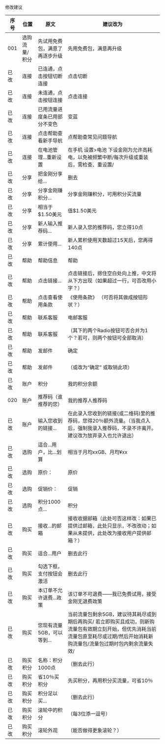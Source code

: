 
修改建议

|序号|位置|原文|建议改为|
|---|---|---|---|
|001| 选购流量/积分  | 先试用免费包，满意了再逐步升级  | 先用免费包，满意再升级|
|已改| 连接 | 已连通，点击按钮切断连接 |  点击切断|
|已改| 连接 | 未连通，点击按钮连接 | 点击连接|
|已改|连接 | 已用流量进度条已用部分不变色 | 变蓝 |
|已改| 连接 | 点击帮助查看新手导航 | 点帮助查常见问题导航 |
|已改| 连接 | 在电池管理...重新设置 | 在手机 设置>电池 下设金刚为允许高耗电，以免被频繁中断/每次升级或重装后，需检查、重设置/ |
|已改| 分享 | 把金刚分享给...| 删去 |
|已改| 分享 | 分享金刚赚积分... | 分享金刚赚积分，可用积分买流量 |
|已改| 分享 | 相当于$1.50美元 | 值$1.50美元 |
|已改| 分享 | 新人输入推荐码... | 新人录入您的推荐码，您立得10点 |
|已改| 分享 | 累计使用... | 新人累积使用天数超过15天后，您再得140点 |
|已改| 帮助 | 帮助信息 | 帮助 |
|已改| 帮助 | 点击链接... | 点击链接后，摁住空白处向上推，中文将从下方出现（如果超过一行，可否改用小字？） |
|已改| 帮助 | 点击查看使用条款 | 《使用条款》 （可否将其做成按钮形状？）|
|已改| 帮助 | 联系客服 | 电邮客服 |
|已改| 帮助 | 联系客服 | （其下的两个Radio按钮可否合并为1个？若可，则两个按钮可全部取消） |
|已改| 帮助 | 发邮件 | 确定 |
|已改| 帮助 | 发邮件 | （或改为“确定” 或取销此项） |
|已改| 账户 | 积分 |我的积分余额  |
|020| 账户 | 推荐码（谁推荐的您） | 我的推荐人推荐码 |
|已改| 账户 | 输入您收到的链接... |在此录入您收到的链接(或二维码)里的推荐码，您得20％额外流量。（当我点入后，强制我录入推荐码，不录不许离开。建议改为放弃录入也允许退出）  |
|已改| 选购 | 适合...用户，比...划算 | 相当于月均xxGB、月均¥xx |
|已改| 选购 | 原价：| 原价 |
|已改| 选购 | 促销价：| 促销 |
|已改| 选购 | 积分1000点...| 积分 |
|已改| 购买 | 接收...的邮箱| 接收收据邮箱（此处可否这样改：如果已提供过邮箱，此处只显示，不改改动；如果从未提供，此处改为接收用户提供邮箱？） |
|已改| 购买 | 适合...用户| 删去此行 |
|已改| 购买 | 勾选下框，支付按钮会激活| 删去此行 |
|已改| 购买 | 本订单不允许退费...政策| 该订单不可退费――我已免费试用，接受金刚无退费政策 |
|已改| 购买 | 您现有流量5GB，可以等到...| 当前流量包剩余5GB，建议待其耗尽或到期后再购买/ 若立即购买且成功，则新购流量包有效期立刻开始，但优先消耗当前流量包直至耗尽或过期/然后开始消耗新购流量包/流量包过期时包内剩余流量失效/
|已改| 购买积分  |名称：积分1000点  | （删去此行） |
|已改| 购买积分  | 省10％买积分 |先买积分，再用积分买流量，可省10％ | 
|已改| 购买积分  | 积分足以买...| （删去此行） |
|已改| 购买积分  | 滚轮中的积分| （每3位添一逗号） |
|已改| 购买积分  | 滚轮外观  | （能否做得更象滚轮？） |
